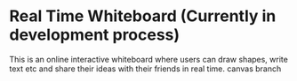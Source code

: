 # Real Time Whiteboard (Currently in development process)
This is an online interactive whiteboard where users can draw shapes, write text etc and share their ideas with their friends in real time. 
canvas branch
